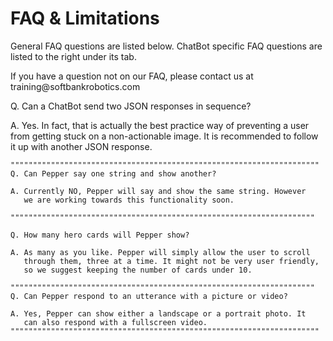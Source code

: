 # FAQ & Limitations
General FAQ questions are listed below. ChatBot specific FAQ questions are listed to the right under its tab.
<aside class="notice">If you have a question not on our FAQ, please contact us at training@softbankrobotics.com</aside>


Q. Can a ChatBot send two JSON responses in sequence?

A. Yes. In fact, that is actually the best practice way of preventing a user from getting stuck on a non-actionable
   image. It is recommended to follow it up with another JSON response.

```ms_bot_framework
"""""""""""""""""""""""""""""""""""""""""""""""""""""""""""""""""""""
Q. Can Pepper say one string and show another?

A. Currently NO, Pepper will say and show the same string. However 
   we are working towards this functionality soon.

""""""""""""""""""""""""""""""""""""""""""""""""""""""""""""""""""""

Q. How many hero cards will Pepper show?

A. As many as you like. Pepper will simply allow the user to scroll 
   through them, three at a time. It might not be very user friendly, 
   so we suggest keeping the number of cards under 10.

""""""""""""""""""""""""""""""""""""""""""""""""""""""""""""""""""""
Q. Can Pepper respond to an utterance with a picture or video?

A. Yes, Pepper can show either a landscape or a portrait photo. It
   can also respond with a fullscreen video.
"""""""""""""""""""""""""""""""""""""""""""""""""""""""""""""""""""""

```